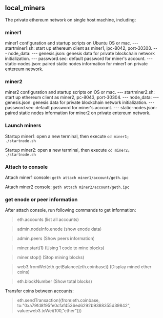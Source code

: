 ## local_miners
The private ethereum network on single host machine, including:

### miner1
miner1 configuration and startup scripts on Ubuntu OS or mac. 
--- startminer1.sh: start up ethereum client as miner1, ipc-8042, port-30303.
--- node_data:
	--- genesis.json: genesis data for private blockchain network initialization.
	--- password.sec: default password for miner's account.
	--- static-nodes.json: paired static nodes information for miner1 on private entereum network.

### miner2
miner2 configuration and startup scripts on OS or mac. 
--- startminer2.sh: start up ethereum client as miner2, pc-8043, port-30304.
--- node_data:
	--- genesis.json: genesis data for private blockchain network initialization.
	--- password.sec: default password for miner's account.
	--- static-nodes.json: paired static nodes information for miner2 on private entereum network.

### Launch miners
Startup miner1: open a new terminal, then execute `cd miner1; ./startnode.sh`

Startup miner2: open a new terminal, then execute `cd miner2; ./startnode.sh`

### Attach to console
Attach miner1 console: `geth attach miner1/account/geth.ipc`

Attach miner2 console: `geth attach miner2/account/geth.ipc`

### get enode or peer information
After attach console, run following commands to get information:

> eth.accounts									(list all accounts)

> admin.nodeInfo.enode							(show enode data)

> admin.peers									(Show peers information)

> miner.start(1)								(Using 1 code to mine blocks)

> miner.stop()									(Stop mining blocks)

> web3.fromWei(eth.getBalance(eth.coinbase))	(Display mined ether coins)

> eth.blockNumber								(Show total blocks)

Transfer coins between accounts:
> eth.sendTransaction({from:eth.coinbase, to:"0xa79fd8f95fe0cfaf4536ed6292b9388355d39842", value:web3.toWei(100,"ether")})

